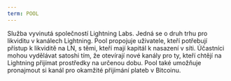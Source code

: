 ```yaml
---
term: POOL
---
```


Služba vyvinutá společností Lightning Labs. Jedná se o druh trhu pro likviditu v kanálech Lightning. Pool propojuje uživatele, kteří potřebují přístup k likviditě na LN, s těmi, kteří mají kapitál k nasazení v síti. Účastníci mohou vydělávat satoshi tím, že otevírají nové kanály pro ty, kteří chtějí na Lightning přijímat prostředky na určenou dobu. Pool také umožňuje pronajmout si kanál pro okamžité přijímání plateb v Bitcoinu.